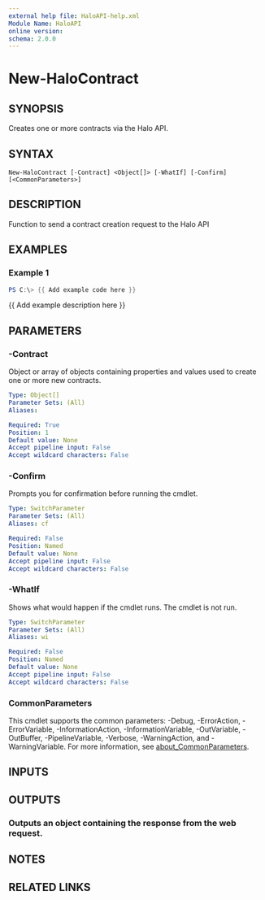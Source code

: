 ```yaml
---
external help file: HaloAPI-help.xml
Module Name: HaloAPI
online version:
schema: 2.0.0
---
```


# New-HaloContract

## SYNOPSIS
Creates one or more contracts via the Halo API.

## SYNTAX

```
New-HaloContract [-Contract] <Object[]> [-WhatIf] [-Confirm] [<CommonParameters>]
```

## DESCRIPTION
Function to send a contract creation request to the Halo API

## EXAMPLES

### Example 1
```powershell
PS C:\> {{ Add example code here }}
```

{{ Add example description here }}

## PARAMETERS

### -Contract
Object or array of objects containing properties and values used to create one or more new contracts.

```yaml
Type: Object[]
Parameter Sets: (All)
Aliases:

Required: True
Position: 1
Default value: None
Accept pipeline input: False
Accept wildcard characters: False
```

### -Confirm
Prompts you for confirmation before running the cmdlet.

```yaml
Type: SwitchParameter
Parameter Sets: (All)
Aliases: cf

Required: False
Position: Named
Default value: None
Accept pipeline input: False
Accept wildcard characters: False
```

### -WhatIf
Shows what would happen if the cmdlet runs.
The cmdlet is not run.

```yaml
Type: SwitchParameter
Parameter Sets: (All)
Aliases: wi

Required: False
Position: Named
Default value: None
Accept pipeline input: False
Accept wildcard characters: False
```

### CommonParameters
This cmdlet supports the common parameters: -Debug, -ErrorAction, -ErrorVariable, -InformationAction, -InformationVariable, -OutVariable, -OutBuffer, -PipelineVariable, -Verbose, -WarningAction, and -WarningVariable. For more information, see [about_CommonParameters](http://go.microsoft.com/fwlink/?LinkID=113216).

## INPUTS

## OUTPUTS

### Outputs an object containing the response from the web request.
## NOTES

## RELATED LINKS
